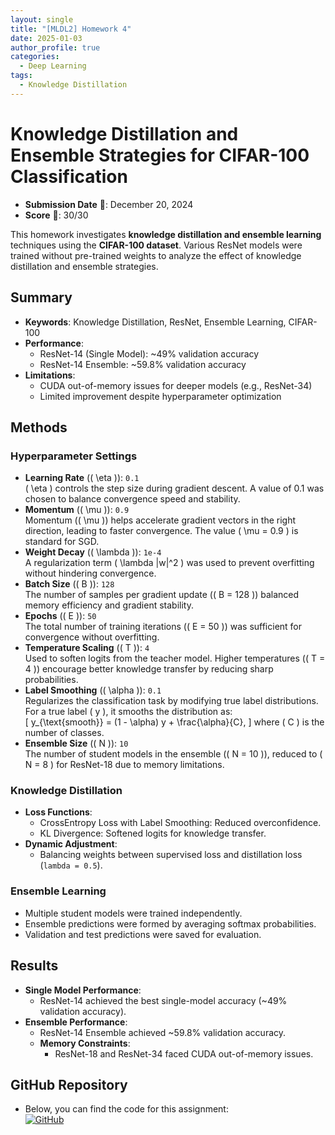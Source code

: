 ```yaml
---
layout: single
title: "[MLDL2] Homework 4"
date: 2025-01-03
author_profile: true
categories:
  - Deep Learning
tags:
  - Knowledge Distillation
---
```


# Knowledge Distillation and Ensemble Strategies for CIFAR-100 Classification

- **Submission Date** 📅: December 20, 2024  
- **Score** 🌟: 30/30  

This homework investigates **knowledge distillation and ensemble learning** techniques using the **CIFAR-100 dataset**. Various ResNet models were trained without pre-trained weights to analyze the effect of knowledge distillation and ensemble strategies.

## Summary
- **Keywords**: Knowledge Distillation, ResNet, Ensemble Learning, CIFAR-100
- **Performance**:
  - ResNet-14 (Single Model): ~49% validation accuracy
  - ResNet-14 Ensemble: ~59.8% validation accuracy
- **Limitations**:
  - CUDA out-of-memory issues for deeper models (e.g., ResNet-34)
  - Limited improvement despite hyperparameter optimization

## Methods
### Hyperparameter Settings
- **Learning Rate** (\( \eta \)): `0.1`  
  \( \eta \) controls the step size during gradient descent. A value of 0.1 was chosen to balance convergence speed and stability.
- **Momentum** (\( \mu \)): `0.9`  
  Momentum (\( \mu \)) helps accelerate gradient vectors in the right direction, leading to faster convergence. The value \( \mu = 0.9 \) is standard for SGD.
- **Weight Decay** (\( \lambda \)): `1e-4`  
  A regularization term \( \lambda \|w\|^2 \) was used to prevent overfitting without hindering convergence.
- **Batch Size** (\( B \)): `128`  
  The number of samples per gradient update (\( B = 128 \)) balanced memory efficiency and gradient stability.
- **Epochs** (\( E \)): `50`  
  The total number of training iterations (\( E = 50 \)) was sufficient for convergence without overfitting.
- **Temperature Scaling** (\( T \)): `4`  
  Used to soften logits from the teacher model. Higher temperatures (\( T = 4 \)) encourage better knowledge transfer by reducing sharp probabilities.
- **Label Smoothing** (\( \alpha \)): `0.1`  
  Regularizes the classification task by modifying true label distributions. For a true label \( y \), it smooths the distribution as:  
  \[
  y_{\text{smooth}} = (1 - \alpha) y + \frac{\alpha}{C},
  \]
  where \( C \) is the number of classes.
- **Ensemble Size** (\( N \)): `10`  
  The number of student models in the ensemble (\( N = 10 \)), reduced to \( N = 8 \) for ResNet-18 due to memory limitations.


### Knowledge Distillation
- **Loss Functions**:
  - CrossEntropy Loss with Label Smoothing: Reduced overconfidence.
  - KL Divergence: Softened logits for knowledge transfer.
- **Dynamic Adjustment**:
  - Balancing weights between supervised loss and distillation loss (`lambda = 0.5`).

### Ensemble Learning
- Multiple student models were trained independently.
- Ensemble predictions were formed by averaging softmax probabilities.
- Validation and test predictions were saved for evaluation.

## Results
- **Single Model Performance**:
  - ResNet-14 achieved the best single-model accuracy (~49% validation accuracy).
- **Ensemble Performance**:
  - ResNet-14 Ensemble achieved ~59.8% validation accuracy.
  - **Memory Constraints**:
    - ResNet-18 and ResNet-34 faced CUDA out-of-memory issues.

## GitHub Repository
- Below, you can find the code for this assignment:  
  [![GitHub](https://img.shields.io/badge/GitHub-Repository-black?logo=github)](https://github.com/stateun/MLDL2/tree/main/Transfer_learning)
